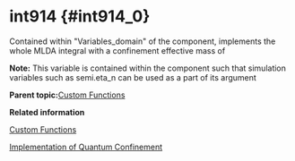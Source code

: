 # int914 {#int914_0}

Contained within "Variables\_domain" of the component, implements the whole MLDA integral with a confinement effective mass of

**Note:** This variable is contained within the component such that simulation variables such as semi.eta\_n can be used as a part of its argument

**Parent topic:**[Custom Functions](custom_functions.md)

**Related information**  


[Custom Functions](custom_functions.md)

[Implementation of Quantum Confinement](implementation_of_quantum_confinement.md)

